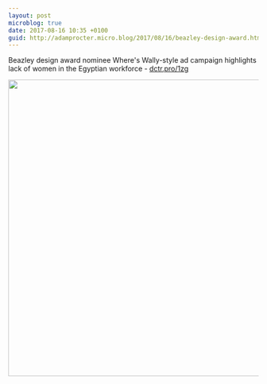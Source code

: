 ```yaml
---
layout: post
microblog: true
date: 2017-08-16 10:35 +0100
guid: http://adamprocter.micro.blog/2017/08/16/beazley-design-award.html
---
```

Beazley design award nominee Where's Wally-style ad campaign highlights lack of women in the Egyptian workforce - [dctr.pro/1zg](http://dctr.pro/1zg)

<img src="http://discursive.adamprocter.co.uk/uploads/2017/ca4474008c.jpg" width="600" height="598" />
